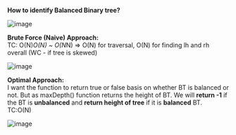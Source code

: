 **How to identify Balanced Binary tree?**      
      
![image](https://github.com/user-attachments/assets/d2448811-7aff-4b6c-90ec-f7bc12f80b79)    
     
**Brute Force (Naive) Approach:**    
TC: O(N)*O(N) ~ O(N*N) => O(N) for traversal, O(N) for finding lh and rh overall (WC - if tree is skewed)    
      
![image](https://github.com/user-attachments/assets/3ff4b650-b3a3-4dea-8bd2-fa5b283bb3ed)       

**Optimal Approach:**   
I want the function to return true or false basis on whether BT is balanced or not. But as maxDepth() function returns the height of BT. We will **return -1** if the BT is **unbalanced** and **return height of tree** if it is **balanced** BT.     
TC:O(N)     

![image](https://github.com/user-attachments/assets/64a0ff54-7bd6-4de6-a990-5b4df34980e6)
    
    
    
